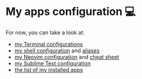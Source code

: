 # My apps configuration 💻

For now, you can take a look at:
- [my Terminal configurations](Terminal/Readme.md)
- [my shell configuration](Shell/Readme.md) and [aliases](Shell/sh_aliases.md)
- [my Neovim configuration](Neovim/README.md) and [cheat sheet](Neovim/Cheat%20Sheet.md)
- [my Sublime Text configuration](Sublime%20Text/README.md)
- [the list of my installed apps](macApps.md)
